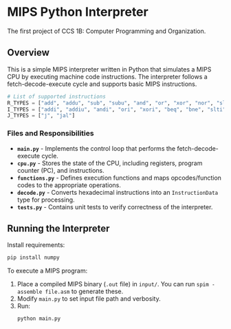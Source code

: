 # MIPS Python Interpreter

The first project of CCS 1B: Computer Programming and Organization.

## Overview

This is a simple MIPS interpreter written in Python that simulates a MIPS CPU by executing machine code instructions. The interpreter follows a fetch-decode-execute cycle and supports basic MIPS instructions.

```python
# List of supported instructions
R_TYPES = ["add", "addu", "sub", "subu", "and", "or", "xor", "nor", "sll", "srl", "sra", "slt", "sltu", "jr", "syscall"]
I_TYPES = ["addi", "addiu", "andi", "ori", "xori", "beq", "bne", "slti", "lw", "sw", "lui"]
J_TYPES = ["j", "jal"]
```

### Files and Responsibilities

- **`main.py`** - Implements the control loop that performs the fetch-decode-execute cycle.
- **`cpu.py`** - Stores the state of the CPU, including registers, program counter (PC), and instructions.
- **`functions.py`** - Defines execution functions and maps opcodes/function codes to the appropriate operations.
- **`decode.py`** - Converts hexadecimal instructions into an `InstructionData` type for processing.
- **`tests.py`** - Contains unit tests to verify correctness of the interpreter.

## Running the Interpreter

Install requirements:

```bash
pip install numpy
```

To execute a MIPS program:

1. Place a compiled MIPS binary (`.out` file) in `input/`. You can run `spim -assemble file.asm` to generate these.
2. Modify `main.py` to set input file path and verbosity.
3. Run:
   ```bash
   python main.py
   ```
